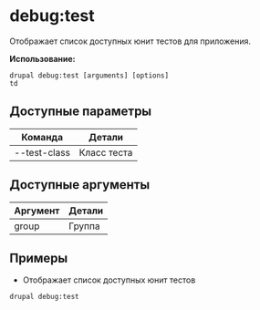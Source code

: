 # debug:test
Отображает список доступных юнит тестов для приложения.

**Использование:**
```
drupal debug:test [arguments] [options]
td
```

## Доступные параметры
Команда | Детали
-------|-------------
--test-class | Класс теста

## Доступные аргументы
Аргумент | Детали
---------|-------------
group | Группа

## Примеры
* Отображает список доступных юнит тестов
```
drupal debug:test
```
